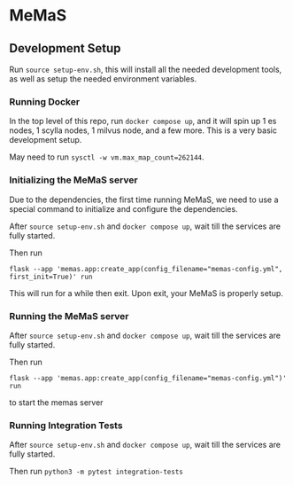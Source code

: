 # MeMaS

## Development Setup
Run `source setup-env.sh`, this will install all the needed development tools, as well as setup the needed environment variables.

### Running Docker
In the top level of this repo, run `docker compose up`, and it will spin up 1 es nodes, 1 scylla nodes, 1 milvus node, and a few more. This is a very basic development setup.

May need to run `sysctl -w vm.max_map_count=262144`.

### Initializing the MeMaS server
Due to the dependencies, the first time running MeMaS, we need to use a special command to initialize and configure the dependencies.

After `source setup-env.sh` and `docker compose up`, wait till the services are fully started.

Then run 
```
flask --app 'memas.app:create_app(config_filename="memas-config.yml", first_init=True)' run
```

This will run for a while then exit. Upon exit, your MeMaS is properly setup.

### Running the MeMaS server
After `source setup-env.sh` and `docker compose up`, wait till the services are fully started.

Then run 
```
flask --app 'memas.app:create_app(config_filename="memas-config.yml")' run
``` 
to start the memas server

### Running Integration Tests
After `source setup-env.sh` and `docker compose up`, wait till the services are fully started.

Then run `python3 -m pytest integration-tests`
